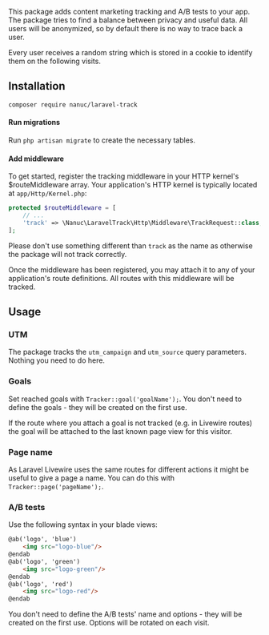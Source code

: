 This package adds content marketing tracking and A/B tests to your app. The package tries to find a balance between privacy and useful data. All users will be anonymized, so by default there is no way to trace back a user.

Every user receives a random string which is stored in a cookie to identify them on the following visits.

## Installation
`composer require nanuc/laravel-track`

#### Run migrations
Run `php artisan migrate` to create the necessary tables.

#### Add middleware
To get started, register the tracking middleware in your HTTP kernel's $routeMiddleware array. Your application's HTTP kernel is typically located at `app/Http/Kernel.php`:

```php
protected $routeMiddleware = [
    // ...
    'track' => \Nanuc\LaravelTrack\Http\Middleware\TrackRequest::class,
];
```
Please don't use something different than `track` as the name as otherwise the package will not track correctly.

Once the middleware has been registered, you may attach it to any of your application's route definitions. All routes with this middleware will be tracked.

## Usage
### UTM
The package tracks the `utm_campaign` and `utm_source` query parameters. Nothing you need to do here.

### Goals
Set reached goals with `Tracker::goal('goalName');`. You don't need to define the goals - they will be created on the first use.

If the route where you attach a goal is not tracked (e.g. in Livewire routes) the goal will be attached to the last known page view for this visitor.

### Page name
As Laravel Livewire uses the same routes for different actions it might be useful to give a page a name. You can do this with `Tracker::page('pageName');`.

### A/B tests
Use the following syntax in your blade views:
```html
@ab('logo', 'blue')
    <img src="logo-blue"/>
@endab
@ab('logo', 'green')
    <img src="logo-green"/>
@endab
@ab('logo', 'red')
    <img src="logo-red"/>
@endab
```
You don't need to define the A/B tests' name and options - they will be created on the first use. Options will be rotated on each visit.